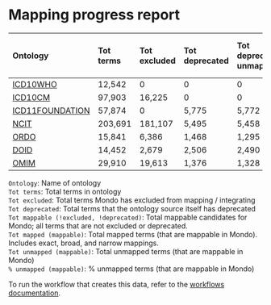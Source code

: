 # Mapping progress report
| Ontology                                         | Tot terms   | Tot excluded   | Tot deprecated   | Tot deprecated unmapped   | Tot mappable _(!excluded, !deprecated)_   | Tot mapped _(mappable)_   | Tot unmapped _(mappable)_   | % unmapped _(mappable)_   |
|:-------------------------------------------------|:------------|:---------------|:-----------------|:--------------------------|:------------------------------------------|:--------------------------|:----------------------------|:--------------------------|
| [ICD10WHO](./unmapped_icd10who.md)               | 12,542      | 0              | 0                | 0                         | 12,542                                    | 209                       | 12,333                      | 98.3%                     |
| [ICD10CM](./unmapped_icd10cm.md)                 | 97,903      | 16,225         | 0                | 0                         | 81,678                                    | 2,050                     | 79,628                      | 97.5%                     |
| [ICD11FOUNDATION](./unmapped_icd11foundation.md) | 57,874      | 0              | 5,775            | 5,772                     | 52,099                                    | 4,130                     | 47,969                      | 92.1%                     |
| [NCIT](./unmapped_ncit.md)                       | 203,691     | 181,107        | 5,495            | 5,458                     | 17,089                                    | 3,810                     | 13,279                      | 77.7%                     |
| [ORDO](./unmapped_ordo.md)                       | 15,841      | 6,386          | 1,468            | 1,295                     | 9,455                                     | 9,227                     | 228                         | 2.4%                      |
| [DOID](./unmapped_doid.md)                       | 14,452      | 2,679          | 2,506            | 2,490                     | 11,771                                    | 11,665                    | 106                         | 0.9%                      |
| [OMIM](./unmapped_omim.md)                       | 29,910      | 19,613         | 1,376            | 1,328                     | 8,924                                     | 8,854                     | 70                          | 0.8%                      |

`Ontology`: Name of ontology  
`Tot terms`: Total terms in ontology  
`Tot excluded`: Total terms Mondo has excluded from mapping / integrating  
`Tot deprecated`: Total terms that the ontology source itself has deprecated  
`Tot mappable (!excluded, !deprecated)`: Total mappable candidates for Mondo; all terms that are not excluded or 
deprecated.  
`Tot mapped (mappable)`: Total mapped terms (that are mappable in Mondo). Includes exact, broad, and narrow mappings.  
`Tot unmapped (mappable)`: Total unmapped terms (that are mappable in Mondo)  
`% unmapped (mappable)`: % unmapped terms (that are mappable in Mondo)

To run the workflow that creates this data, refer to the [workflows documentation](../developer/workflows.md).
